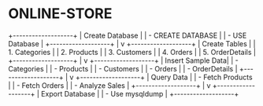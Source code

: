 # ONLINE-STORE

+-------------------+
| Create Database   |
| - CREATE DATABASE |
| - USE Database    |
+-------------------+
          |
          v
+-------------------+
| Create Tables     |
| 1. Categories     |
| 2. Products       |
| 3. Customers      |
| 4. Orders         |
| 5. OrderDetails   |
+-------------------+
          |
          v
+-------------------+
| Insert Sample Data|
| - Categories      |
| - Products        |
| - Customers       |
| - Orders          |
| - OrderDetails    |
+-------------------+
          |
          v
+-------------------+
| Query Data        |
| - Fetch Products  |
| - Fetch Orders    |
| - Analyze Sales   |
+-------------------+
          |
          v
+-------------------+
| Export Database   |
| - Use mysqldump   |
+-------------------+
